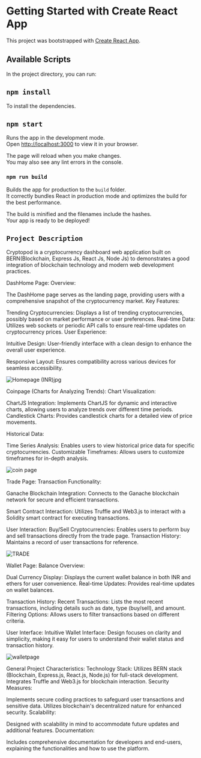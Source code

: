 # Getting Started with Create React App

This project was bootstrapped with [Create React App](https://github.com/facebook/create-react-app).

## Available Scripts

In the project directory, you can run:

## `npm install`

To install the dependencies.

## `npm start`

Runs the app in the development mode.\
Open [http://localhost:3000](http://localhost:3000) to view it in your browser.

The page will reload when you make changes.\
You may also see any lint errors in the console.

### `npm run build`

Builds the app for production to the `build` folder.\
It correctly bundles React in production mode and optimizes the build for the best performance.

The build is minified and the filenames include the hashes.\
Your app is ready to be deployed!

## `Project Description`

Cryptopod is a cryptocurrency dashboard web application built on BERN(Blockchain, Express Js, React Js, Node Js) to demonstrates a good integration of blockchain technology and modern web development practices.

DashHome Page:
Overview:

The DashHome page serves as the landing page, providing users with a comprehensive snapshot of the cryptocurrency market.
Key Features:

Trending Cryptocurrencies:
Displays a list of trending cryptocurrencies, possibly based on market performance or user preferences.
Real-time Data:
Utilizes web sockets or periodic API calls to ensure real-time updates on cryptocurrency prices.
User Experience:

Intuitive Design:
User-friendly interface with a clean design to enhance the overall user experience.

Responsive Layout:
Ensures compatibility across various devices for seamless accessibility.

![Homepage (INR)jpg](https://github.com/imvish21/Cryptopod-app/assets/92950796/34bfcfb0-0030-4873-be4d-869df44e08d4)

Coinpage (Charts for Analyzing Trends):
Chart Visualization:

ChartJS Integration:
Implements ChartJS for dynamic and interactive charts, allowing users to analyze trends over different time periods.
Candlestick Charts:
Provides candlestick charts for a detailed view of price movements.

Historical Data:

Time Series Analysis:
Enables users to view historical price data for specific cryptocurrencies.
Customizable Timeframes:
Allows users to customize timeframes for in-depth analysis.

![coin page](https://github.com/imvish21/Cryptopod-app/assets/92950796/f826eeef-7de9-4ecd-8914-98d6eb94d4f4)

Trade Page:
Transaction Functionality:

Ganache Blockchain Integration:
Connects to the Ganache blockchain network for secure and efficient transactions.

Smart Contract Interaction:
Utilizes Truffle and Web3.js to interact with a Solidity smart contract for executing transactions.

User Interaction:
Buy/Sell Cryptocurrencies:
Enables users to perform buy and sell transactions directly from the trade page.
Transaction History:
Maintains a record of user transactions for reference.

![TRADE](https://github.com/imvish21/Cryptopod-app/assets/92950796/f5c6335a-00d1-4b11-ac82-acb8acf92a7c)

Wallet Page:
Balance Overview:

Dual Currency Display:
Displays the current wallet balance in both INR and ethers for user convenience.
Real-time Updates:
Provides real-time updates on wallet balances.

Transaction History:
Recent Transactions:
Lists the most recent transactions, including details such as date, type (buy/sell), and amount.
Filtering Options:
Allows users to filter transactions based on different criteria.

User Interface:
Intuitive Wallet Interface:
Design focuses on clarity and simplicity, making it easy for users to understand their wallet status and transaction history.

![walletpage](https://github.com/imvish21/Cryptopod-app/assets/92950796/310c078f-d09e-4280-9358-2949695581ae)

General Project Characteristics:
Technology Stack:
Utilizes BERN stack (Blockchain, Express.js, React.js, Node.js) for full-stack development.
Integrates Truffle and Web3.js for blockchain interaction.
Security Measures:

Implements secure coding practices to safeguard user transactions and sensitive data.
Utilizes blockchain's decentralized nature for enhanced security.
Scalability:

Designed with scalability in mind to accommodate future updates and additional features.
Documentation:

Includes comprehensive documentation for developers and end-users, explaining the functionalities and how to use the platform.
 
